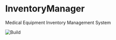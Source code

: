 # InventoryManager
Medical Equipment Inventory Management System

![Build](https://github.com/alexkgrimes/InventoryManager/workflows/CI/badge.svg)
